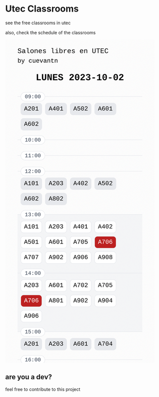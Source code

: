 # Utec Classrooms

see the free classrooms in utec

also, check the schedule of the classrooms

![Homepage Screenshot](static/homepage_ss.png)

## are you a dev?

feel free to contribute to this project
